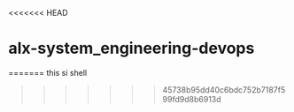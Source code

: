 <<<<<<< HEAD
# alx-system_engineering-devops
=======
this si shell
>>>>>>> 45738b95dd40c6bdc752b7187f599fd9d8b6913d
